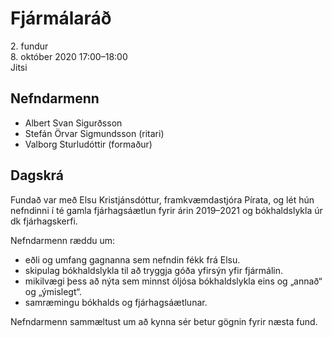 # Fjármálaráð

2\. fundur  
8\. október 2020 17:00–18:00  
Jitsi

## Nefndarmenn

* Albert Svan Sigurðsson
* Stefán Örvar Sigmundsson (ritari)
* Valborg Sturludóttir (formaður)

## Dagskrá

Fundað var með Elsu Kristjánsdóttur, framkvæmdastjóra Pírata, og lét hún nefndinni í té gamla fjárhagsáætlun fyrir árin 2019–2021 og bókhaldslykla úr dk fjárhagskerfi.

Nefndarmenn ræddu um:
* eðli og umfang gagnanna sem nefndin fékk frá Elsu.
* skipulag bókhaldslykla til að tryggja góða yfirsýn yfir fjármálin.
* mikilvægi þess að nýta sem minnst óljósa bókhaldslykla eins og „annað“ og „ýmislegt“.
* samræmingu bókhalds og fjárhagsáætlunar.

Nefndarmenn sammæltust um að kynna sér betur gögnin fyrir næsta fund.